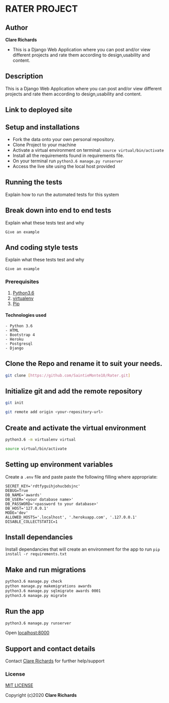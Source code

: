 # RATER PROJECT

## Author
**Clare Richards**

- This is a Django Web Application where you can post and/or view different projects and rate them according to design,usability and content.


## Description
This is a Django Web Application where you can post and/or view different projects and rate them according to design,usability and content.


## Link to deployed site


## Setup and installations
* Fork the data onto your own personal repository.
* Clone Project to your machine
* Activate a virtual environment on terminal: `source virtual/bin/activate`
* Install all the requirements found in requirements file.
* On your terminal run `python3.6 manage.py runserver`
* Access the live site using the local host provided

## Running the tests

Explain how to run the automated tests for this system

## Break down into end to end tests

Explain what these tests test and why

```
Give an example
```

## And coding style tests

Explain what these tests test and why

```
Give an example
```


### Prerequisites
1. [Python3.6](https://www.python.org/downloads/)
2. [virtualenv](https://virtualenv.pypa.io/en/stable/installation/)
3. [Pip](https://pip.pypa.io/en/stable/installing/)

#### Technologies used
    - Python 3.6
    - HTML
    - Bootstrap 4
    - Heroku
    - Postgresql
    - Django

## Clone the Repo and rename it to suit your needs.
```bash
git clone [https://github.com/SaintieMonte10/Rater.git]
```
## Initialize git and add the remote repository
```bash
git init
```
```bash
git remote add origin <your-repository-url>
```

## Create and activate the virtual environment
```bash
python3.6 -m virtualenv virtual
```

```bash
source virtual/bin/activate
```

## Setting up environment variables
Create a `.env` file and paste paste the following filling where appropriate:
```
SECRET_KEY='rdtfyguihjohucbdsjnc'
DEBUG=True
DB_NAME='awards'
DB_USER='<your database name>'
DB_PASSWORD='<password to your database>'
DB_HOST='127.0.0.1'
MODE='dev'
ALLOWED_HOSTS='.localhost', '.herokuapp.com', '.127.0.0.1'
DISABLE_COLLECTSTATIC=1
```

## Install dependancies
Install dependancies that will create an environment for the app to run
`pip install -r requirements.txt`

## Make and run migrations
```bash
python3.6 manage.py check
python manage.py makemigrations awards
python3.6 manage.py sqlmigrate awards 0001
python3.6 manage.py migrate
```

## Run the app
```bash
python3.6 manage.py runserver
```
Open [localhost:8000](http://127.0.0.1:8000/)


## Support and contact details
Contact [Clare Richards](claremonte53@gmail.com) for further help/support

### License
[MIT LICENSE](LICENSE)

Copyright (c)2020 **Clare Richards**